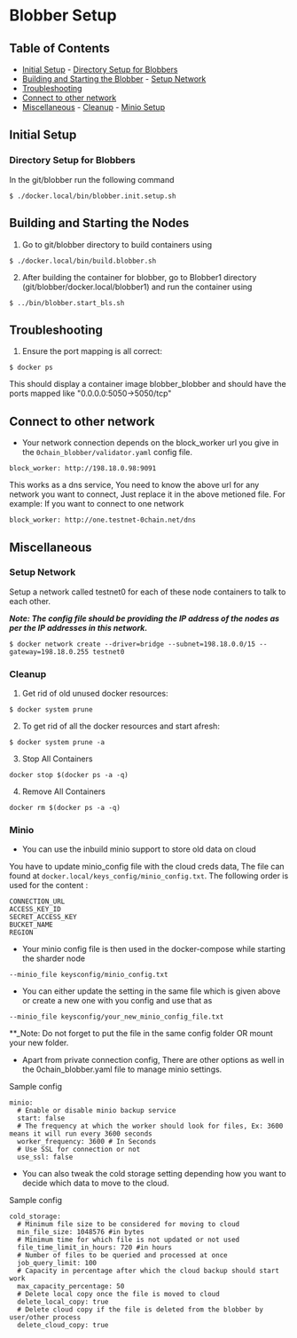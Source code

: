 # Blobber Setup

## Table of Contents

- [Initial Setup](#initial-setup) - [Directory Setup for Blobbers](#directory-setup-for-blobbers)
- [Building and Starting the Blobber](#building-and-starting-the-nodes) - [Setup Network](#setup-network)
- [Troubleshooting](#troubleshooting)
- [Connect to other network](#connect-to-other-network)
- [Miscellaneous](#miscellaneous) - [Cleanup](#cleanup) - [Minio Setup](#minio)

## Initial Setup

### Directory Setup for Blobbers

In the git/blobber run the following command

```
$ ./docker.local/bin/blobber.init.setup.sh
```

## Building and Starting the Nodes

1. Go to git/blobber directory to build containers using

```
$ ./docker.local/bin/build.blobber.sh
```

2. After building the container for blobber, go to Blobber1 directory (git/blobber/docker.local/blobber1) and run the container using

```
$ ../bin/blobber.start_bls.sh
```

## Troubleshooting

1. Ensure the port mapping is all correct:

```
$ docker ps
```

This should display a container image blobber_blobber and should have the ports mapped like "0.0.0.0:5050->5050/tcp"

## Connect to other network

- Your network connection depends on the block_worker url you give in the `0chain_blobber/validator.yaml` config file.

```
block_worker: http://198.18.0.98:9091
```

This works as a dns service, You need to know the above url for any network you want to connect, Just replace it in the above metioned file.
For example: If you want to connect to one network

```
block_worker: http://one.testnet-0chain.net/dns
```

## Miscellaneous
### Setup Network

Setup a network called testnet0 for each of these node containers to talk to each other.

**_Note: The config file should be providing the IP address of the nodes as per the IP addresses in this network._**

```
$ docker network create --driver=bridge --subnet=198.18.0.0/15 --gateway=198.18.0.255 testnet0
```

### Cleanup

1. Get rid of old unused docker resources:

```
$ docker system prune
```

2. To get rid of all the docker resources and start afresh:

```
$ docker system prune -a
```

3. Stop All Containers

```
docker stop $(docker ps -a -q)
```

4. Remove All Containers

```
docker rm $(docker ps -a -q)
```

### Minio

- You can use the inbuild minio support to store old data on cloud

You have to update minio_config file with the cloud creds data, The file can found at `docker.local/keys_config/minio_config.txt`.
The following order is used for the content :

```
CONNECTION_URL
ACCESS_KEY_ID
SECRET_ACCESS_KEY
BUCKET_NAME
REGION
```

- Your minio config file is then used in the docker-compose while starting the sharder node

```
--minio_file keysconfig/minio_config.txt
```

- You can either update the setting in the same file which is given above or create a new one with you config and use that as

```
--minio_file keysconfig/your_new_minio_config_file.txt
```

\*\*\_Note: Do not forget to put the file in the same config folder OR mount your new folder.

- Apart from private connection config, There are other options as well in the 0chain_blobber.yaml file to manage minio settings.

Sample config

```
minio:
  # Enable or disable minio backup service
  start: false
  # The frequency at which the worker should look for files, Ex: 3600 means it will run every 3600 seconds
  worker_frequency: 3600 # In Seconds
  # Use SSL for connection or not
  use_ssl: false
```

- You can also tweak the cold storage setting depending how you want to decide which data to move to the cloud.

Sample config

```
cold_storage:
  # Minimum file size to be considered for moving to cloud
  min_file_size: 1048576 #in bytes
  # Minimum time for which file is not updated or not used
  file_time_limit_in_hours: 720 #in hours
  # Number of files to be queried and processed at once
  job_query_limit: 100
  # Capacity in percentage after which the cloud backup should start work
  max_capacity_percentage: 50
  # Delete local copy once the file is moved to cloud
  delete_local_copy: true
  # Delete cloud copy if the file is deleted from the blobber by user/other process
  delete_cloud_copy: true
```
